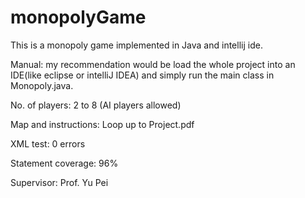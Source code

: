 # monopolyGame

This is a monopoly game implemented in Java and intellij ide.

Manual: my recommendation would be load the whole project into an IDE(like eclipse or intelliJ IDEA) and
simply run the main class in Monopoly.java. 

No. of players: 2 to 8 (AI players allowed)

Map and instructions: Loop up to Project.pdf

XML test: 0 errors

Statement coverage: 96%

Supervisor: Prof. Yu Pei
